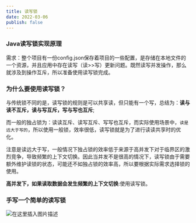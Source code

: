 ```yaml
---
title: 读写锁
date: 2022-03-06
publish: false
---
```


### Java读写锁实现原理

需求：整个项目有一份config.json保存着项目的一些配置，是存储在本地文件的一个资源，并且应用中存在读写（读>>写）更新问题。既然读写并发操作，那么就涉及到操作互斥，所以准备使用读写锁完成。

### 为什么要使用读写锁？

与传统锁不同的是，读写锁的规则是可以共享读，但只能有一个写，总结为：**读与读不互斥，读与写互斥，写与写也互斥**;

而一般的独占锁为：读读互斥、读写互斥、写写也互斥，而实际使用场景中，`读是远大于写的`，所以使用一般锁，效率很低，读写锁就是为了进行读读共享时的优化。

注意是读远大于写，一般情况下独占锁的效率低于来源于高并发下对于临界区的激烈竞争，导致频繁的上下文切换。因此当并发不是很高的情况下，读写锁由于需要额外维护读锁的状态，可能还不如独占锁的效率高，所以要根据实际需求选择锁的使用。

**高并发下，如果读取数据会发生频繁的上下文切换**:使用读写锁。

### 手写一个简单的读写锁

![在这里插入图片描述](https://img-blog.csdnimg.cn/45972da9df004402a243b32d40738a8b.png?x-oss-process=image/watermark,type_d3F5LXplbmhlaQ,shadow_50,text_Q1NETiBAbGVlZGNvZGVKb2huMDE=,size_18,color_FFFFFF,t_70,g_se,x_16)
